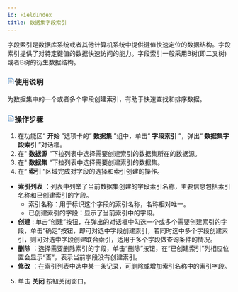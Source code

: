 ```yaml
---
id: FieldIndex
title: 数据集字段索引
---
```

字段索引是数据库系统或者其他计算机系统中提供键值快速定位的数据结构。字段索引提供了对特定键值的数据快速访问的能力。字段索引一般采用B树(即二叉树)或者B树的衍生数据结构。

### ![](../../img/read.gif)使用说明

为数据集中的一个或者多个字段创建索引，有助于快速查找和排序数据。

### ![](../../img/read.gif)操作步骤

  1. 在功能区“ **开始** ”选项卡的“ **数据集** ”组中，单击“ **字段索引** ”，弹出“ **数据集字段索引** ”对话框。
  2. 在" **数据源** "下拉列表中选择需要创建索引的数据集所在的数据源。
  3. 在" **数据集** "下拉列表中选择需要创建索引的数据集。
  4. 在“ **索引** ”区域完成对字段的选择和索引创建的操作。 
  * **索引列表** ：列表中列举了当前数据集创建的字段索引名称，主要信息包括索引名称和已创建索引的字段。 
    * 索引名称：用于标识这个字段的索引名称，名称相对唯一。
    * 已创建索引的字段：显示了当前索引中的字段。
  * **创建** : 单击“创建”按钮，在弹出的对话框中勾选一个或多个需要创建索引的字段，单击“确定”按钮，即可对选中字段创建索引，若同时选中多个字段创建索引，则可对选中字段创建联合索引，适用于多个字段做查询条件的情况。 
  * **删除** ：选择需要删除索引的字段，单击“删除”按钮，在“已创建索引”列相应位置会显示“否”，表示当前字段没有创建索引。
  * **修改** ：在索引列表中选中某一条记录，可删除或增加索引名称中的索引字段。
  5. 单击 **关闭** 按钮关闭窗口。

  



